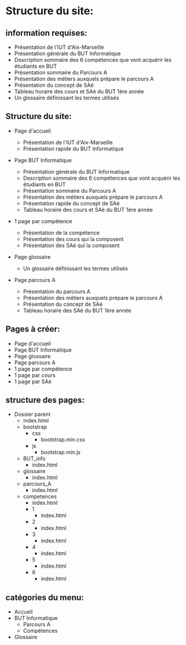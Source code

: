 # Structure du site:

## information requises:
- Présentation de l'IUT d'Aix-Marseille
- Présentation générale du BUT Informatique
- Description sommaire des 6 compétences que vont acquérir les étudiants en BUT
- Présentation sommaire du Parcours A 
- Présentation des métiers auxquels prépare le parcours A
- Présentation du concept de SAé
- Tableau horaire des cours et SAé du BUT 1ère année 
- Un glossaire définissant les termes utilisés

## Structure du site:
- Page d'accueil
    - Présentation de l'IUT d'Aix-Marseille
    - Présentation rapide du BUT Informatique

- Page BUT Informatique
    - Présentation générale du BUT Informatique
    - Description sommaire des 6 compétences que vont acquérir les étudiants en BUT
    - Présentation sommaire du Parcours A 
    - Présentation des métiers auxquels prépare le parcours A
    - Présentation rapide du concept de SAé
    - Tableau horaire des cours et SAé du BUT 1ère année

- 1 page par compétence
    - Présentation de la compétence
    - Présentation des cours qui la composent
    - Présentation des SAé qui la composent

- Page glossaire
    - Un glossaire définissant les termes utilisés

- Page parcours A
    - Présentation du parcours A
    - Présentation des métiers auxquels prépare le parcours A
    - Présentation du concept de SAé
    - Tableau horaire des SAé du BUT 1ère année

## Pages à créer:
- Page d'accueil
- Page BUT Informatique
- Page glossaire
- Page parcours A
- 1 page par compétence
- 1 page par cours
- 1 page par SAé

## structure des pages:
- Dossier parent
    - index.html
    - bootstrap
        - css
            - bootstrap.min.css
        - js
            - bootstrap.min.js
    - BUT_info
        - index.html
    - glossaire
        - index.html
    - parcours_A
        - index.html
    - competences
        - index.html
        - 1
            - index.html
        - 2
            - index.html
        - 3
            - index.html
        - 4
            - index.html
        - 5
            - index.html
        - 6
            - index.html


## catégories du menu:
- Accueil
- BUT Informatique
    - Parcours A
    - Compétences
- Glossaire